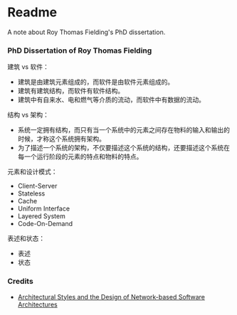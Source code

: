 # Readme
A note about Roy Thomas Fielding's PhD dissertation.

### PhD Dissertation of Roy Thomas Fielding

建筑 vs 软件：
- 建筑是由建筑元素组成的，而软件是由软件元素组成的。
- 建筑有建筑结构，而软件有软件结构。
- 建筑中有自来水、电和燃气等介质的流动，而软件中有数据的流动。

结构 vs 架构：
- 系统一定拥有结构，而只有当一个系统中的元素之间存在物料的输入和输出的时候，才称这个系统拥有架构。
- 为了描述一个系统的架构，不仅要描述这个系统的结构，还要描述这个系统在每一个运行阶段的元素的特点和物料的特点。

元素和设计模式：
- Client-Server
- Stateless
- Cache
- Uniform Interface
- Layered System
- Code-On-Demand

表述和状态：
- 表述
- 状态

### Credits
- [Architectural Styles and the Design of Network-based Software Architectures](https://ics.uci.edu/~fielding/pubs/dissertation/top.htm)
